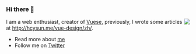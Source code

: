 ### Hi there 👋

<img align="right" src="https://github-readme-stats.vercel.app/api?username=hcysunyang&show_icons=true&icon_color=0366d6&text_color=24292e&bg_color=ffffff&hide_title=true" />

I am a web enthusiast, creator of [Vuese](https://github.com/vuese/vuese), previously, I wrote some articles at http://hcysun.me/vue-design/zh/.

- Read more about [me](http://hcysun.me/homepage/)
- Follow me on [Twitter](https://twitter.com/hcysunyang)
